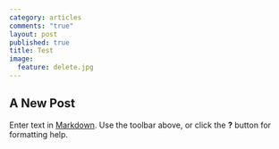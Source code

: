 ```yaml
---
category: articles
comments: "true"
layout: post
published: true
title: Test
image: 
  feature: delete.jpg
---
```


## A New Post

Enter text in [Markdown](http://daringfireball.net/projects/markdown/). Use the toolbar above, or click the **?** button for formatting help.